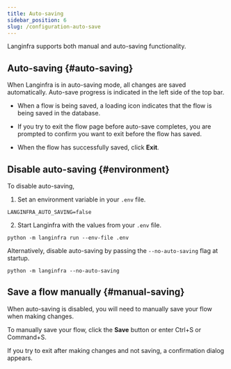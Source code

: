 ```yaml
---
title: Auto-saving
sidebar_position: 6
slug: /configuration-auto-save
---
```


Langinfra supports both manual and auto-saving functionality.

## Auto-saving {#auto-saving}

When Langinfra is in auto-saving mode, all changes are saved automatically. Auto-save progress is indicated in the left side of the top bar.

* When a flow is being saved, a loading icon indicates that the flow is being saved in the database.

* If you try to exit the flow page before auto-save completes, you are prompted to confirm you want to exit before the flow has saved.

* When the flow has successfully saved, click **Exit**.

## Disable auto-saving {#environment}

To disable auto-saving,

1. Set an environment variable in your `.env` file.

```env
LANGINFRA_AUTO_SAVING=false
```

2. Start Langinfra with the values from your `.env` file.

```shell
python -m langinfra run --env-file .env
```

Alternatively, disable auto-saving by passing the `--no-auto-saving` flag at startup.

```shell
python -m langinfra --no-auto-saving
```

## Save a flow manually {#manual-saving}

When auto-saving is disabled, you will need to manually save your flow when making changes.

To manually save your flow, click the **Save** button or enter Ctrl+S or Command+S.

If you try to exit after making changes and not saving, a confirmation dialog appears.

